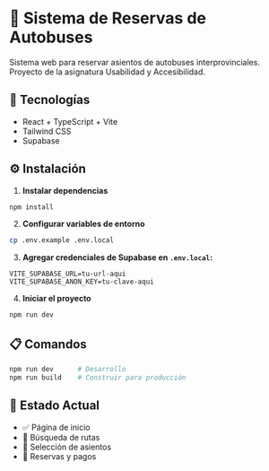 # 🚌 Sistema de Reservas de Autobuses

Sistema web para reservar asientos de autobuses interprovinciales.
Proyecto de la asignatura Usabilidad y Accesibilidad.

## 🚀 Tecnologías

- React + TypeScript + Vite
- Tailwind CSS
- Supabase

## ⚙️ Instalación

1. **Instalar dependencias**
```bash
npm install
```

2. **Configurar variables de entorno**
```bash
cp .env.example .env.local
```

3. **Agregar credenciales de Supabase en `.env.local`:**
```env
VITE_SUPABASE_URL=tu-url-aqui
VITE_SUPABASE_ANON_KEY=tu-clave-aqui
```

4. **Iniciar el proyecto**
```bash
npm run dev
```

## 📋 Comandos

```bash
npm run dev      # Desarrollo
npm run build    # Construir para producción
```

## 🎯 Estado Actual

- ✅ Página de inicio
- 🚧 Búsqueda de rutas
- 🚧 Selección de asientos
- 🚧 Reservas y pagos
